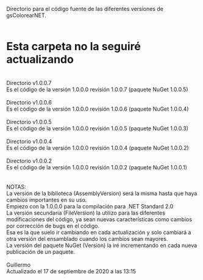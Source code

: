 Directorio para el código fuente de las diferentes versiones de gsColorearNET.<br>
<br>
<h1>Esta carpeta no la seguiré actualizando</h1>
<br>
Directorio v1.0.0.7<br>
Es el código de la versión 1.0.0.0 revisión 1.0.0.7 (paquete NuGet 1.0.0.5)<br>
<br>
Directorio v1.0.0.6<br>
Es el código de la versión 1.0.0.0 revisión 1.0.0.6 (paquete NuGet 1.0.0.4)<br>
<br>
Directorio v1.0.0.5<br>
Es el código de la versión 1.0.0.0 revisión 1.0.0.5 (paquete NuGet 1.0.0.3)<br>
<br>
Directorio v1.0.0.4<br>
Es el código de la versión 1.0.0.0 revisión 1.0.0.4 (paquete NuGet 1.0.0.2)<br>
<br>
Directorio v1.0.0.2<br>
Es el código de la versión 1.0.0.0 revisión 1.0.0.2 (paquete NuGet 1.0.0.1)<br>
<br>
<br>
NOTAS:<br>
La versión de la biblioteca (AssemblyVersion) será la misma hasta que haya cambios importantes en su uso.<br>
Empiezo con la 1.0.0.0 para la compilación para .NET Standard 2.0<br>
La versión secundaria (FileVersion) la utilizo para las diferentes modificaciones del código, ya sean nuevas características como cambios por corrección de bugs en el código.<br>
Esa es la que suelo ir cambiando en cada actualización y solo cambiará a otra versión del ensamblado cuando los cambios sean mayores.<br>
La versión del paquete NuGet (Version) la iré incrementando en cada nueva publicación de un paquete.<br>
<br>
Guillermo<br>
Actualizado el 17 de septiembre de 2020 a las 13:15



